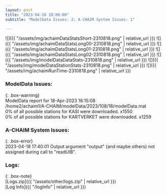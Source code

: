 ```yaml
---
layout: post
title: "2023-04-18 18:00:00"
subtitle: "ModelData Issues: 2; A-CHAIM System Issues: 1"

---
```


![]({{ "/assets/img/achaimDataStatsShort-2310818.png" | relative_url }})
![]({{ "/assets/img/achaimDataStatsLong00-2310818.png" | relative_url }})
![]({{ "/assets/img/achaimDataStatsLong01-2310818.png" | relative_url }})
![]({{ "/assets/img/achaimDataStatsLong02-2310818.png" | relative_url }})
![]({{ "/assets/img/modelDataDataStats-2310818.png" | relative_url }})
![]({{ "/assets/img/modelDataStationStats-2310818.png" | relative_url }})
![]({{ "/assets/img/achaimRunTime-2310818.png" | relative_url }})


### ModelData Issues:  
  
{: .box-warning}  
 ModelData report for 18-Apr-2023 18:15:08   
 /home2/achaim1/A-CHAIM/modelData/2023/108/18/modelData.mat   
 0% of all possible stations for KASI were downloaded. x1550   
 0% of all possible stations for KARTVERKET were downloaded. x1259   
  
### A-CHAIM System Issues:  
  
{: .box-error}  
2023-04-18 17:40:01 Output argument "output" (and maybe others) not assigned during call to "readUIB".  

### Logs:  
  
{: .box-note}  
[Logs.zip]({{ "/assets/other/logs.zip" | relative_url }})  
[Log Info]({{ "/logInfo" | relative_url }})  
